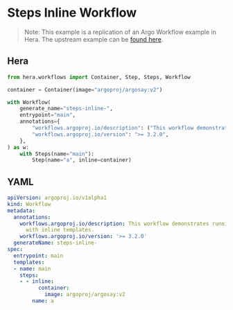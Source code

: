 # Steps Inline Workflow

> Note: This example is a replication of an Argo Workflow example in Hera. The upstream example can be [found here](https://github.com/argoproj/argo-workflows/blob/master/examples/steps-inline-workflow.yaml).



## Hera

```python
from hera.workflows import Container, Step, Steps, Workflow

container = Container(image="argoproj/argosay:v2")

with Workflow(
    generate_name="steps-inline-",
    entrypoint="main",
    annotations={
        "workflows.argoproj.io/description": ("This workflow demonstrates running a steps with inline templates."),
        "workflows.argoproj.io/version": ">= 3.2.0",
    },
) as w:
    with Steps(name="main"):
        Step(name="a", inline=container)
```

## YAML

```yaml
apiVersion: argoproj.io/v1alpha1
kind: Workflow
metadata:
  annotations:
    workflows.argoproj.io/description: This workflow demonstrates running a steps
      with inline templates.
    workflows.argoproj.io/version: '>= 3.2.0'
  generateName: steps-inline-
spec:
  entrypoint: main
  templates:
  - name: main
    steps:
    - - inline:
          container:
            image: argoproj/argosay:v2
        name: a
```
